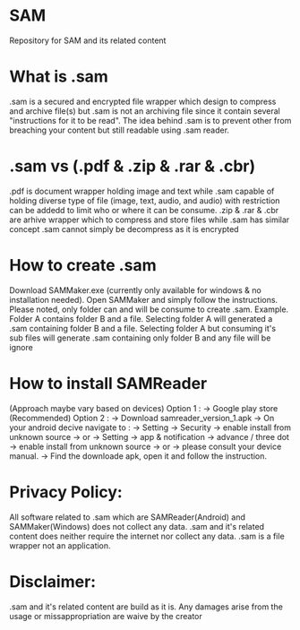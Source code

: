 # SAM
Repository for SAM and its related content

# What is .sam
.sam is a secured and encrypted file wrapper which design to compress and archive file(s) but .sam is not an archiving file since it contain several "instructions for it to be read". The idea behind .sam is to prevent other from breaching your content but still readable using .sam reader.

# .sam vs (.pdf & .zip & .rar & .cbr)
.pdf is document wrapper holding image and text while .sam capable of holding diverse type of file (image, text, audio, and audio) with restriction can be addedd to limit who or where it can be consume.
.zip & .rar & .cbr are arhive wrapper which to compress and store files while .sam has similar concept .sam cannot simply be decompress as it is encrypted

# How to create .sam
Download SAMMaker.exe (currently only available for windows  & no installation needed).
Open SAMMaker and simply follow the instructions.
Please noted, only folder can and will be consume to create .sam.
Example.
Folder A contains folder B and a file. 
Selecting folder A will generated a .sam containing folder B and a file.
Selecting folder A but consuming it's sub files will generate .sam containing only folder B and any file will be ignore

# How to install SAMReader
(Approach maybe vary based on devices)
Option 1 : 
 -> Google play store (Recommended)
Option 2 : 
 -> Download samreader_version_1.apk
 -> On your android decive navigate to :
 -> Setting -> Security -> enable install from unknown source
 -> or
 -> Setting -> app & notification -> advance / three dot -> enable install from unknown source
 -> or
 -> please consult your device manual.
 -> Find the downloade apk, open it and follow the instruction.

# Privacy Policy:
All software related to .sam which are SAMReader(Android) and SAMMaker(Windows) does not collect any data. 
.sam and it's related content does neither require the internet nor collect any data. .sam is a file wrapper not an application.

# Disclaimer:
.sam and it's related content are build as it is. Any damages arise from the usage or missappropriation are waive by the creator
